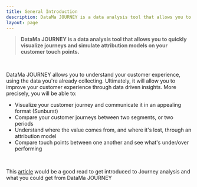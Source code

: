 ```yaml
---
title: General Introduction
description: DataMa JOURNEY is a data analysis tool that allows you to quickly visualize journeys and simulate attribution models on your customer touch points.
layout: page
---
```


> **DataMa JOURNEY is a data analysis tool that allows you to quickly visualize journeys and simulate attribution models on your customer touch points.**

<br>

DataMa JOURNEY allows you to understand your customer experience, using the data you're already collecting.
Ultimately, it will allow you to improve your customer experience through data driven insights.
More precisely, you will be able to:

* Visualize your customer journey and communicate it in an appealing format (Sunburst)
* Compare your customer journeys between two segments, or two periods
* Understand where the value comes from, and where it's lost, through an attribution model
* Compare touch points between one another and see what's under/over performing

<br>

 This [article](https://datama.fr/2020/05/12/getting-value-out-of-a-sunburst/) would be a good read to get introduced to Journey analysis and what you could get from DataMa JOURNEY
